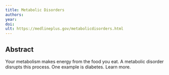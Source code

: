 ```yaml
---
title: Metabolic Disorders
authors: 
year: 
doi: 
ult: https://medlineplus.gov/metabolicdisorders.html
---
```

## Abstract
Your metabolism makes energy from the food you eat. A metabolic disorder disrupts this process. One example is diabetes. Learn more.
